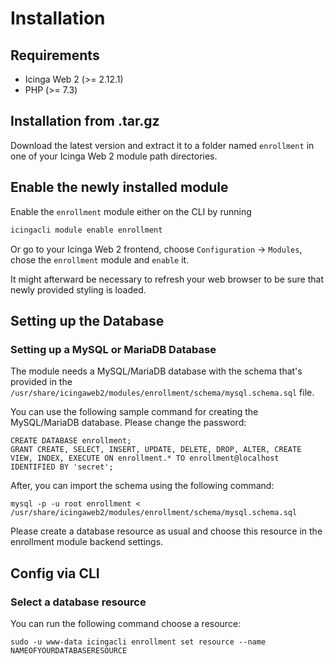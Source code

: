 # Installation <a id="module-enrollment-installation"></a>

## Requirements <a id="module-enrollment-installation-requirements"></a>

* Icinga Web 2 (&gt;= 2.12.1)
* PHP (&gt;= 7.3)


## Installation from .tar.gz <a id="module-enrollment-installation-manual"></a>

Download the latest version and extract it to a folder named `enrollment`
in one of your Icinga Web 2 module path directories.

## Enable the newly installed module <a id="module-enrollment-installation-enable"></a>

Enable the `enrollment` module either on the CLI by running

```sh
icingacli module enable enrollment
```

Or go to your Icinga Web 2 frontend, choose `Configuration` -&gt; `Modules`, chose the `enrollment` module and `enable` it.

It might afterward be necessary to refresh your web browser to be sure that
newly provided styling is loaded.

## Setting up the Database

### Setting up a MySQL or MariaDB Database

The module needs a MySQL/MariaDB database with the schema that's provided in the `/usr/share/icingaweb2/modules/enrollment/schema/mysql.schema.sql` file.

You can use the following sample command for creating the MySQL/MariaDB database. Please change the password:

```
CREATE DATABASE enrollment;
GRANT CREATE, SELECT, INSERT, UPDATE, DELETE, DROP, ALTER, CREATE VIEW, INDEX, EXECUTE ON enrollment.* TO enrollment@localhost IDENTIFIED BY 'secret';
```

After, you can import the schema using the following command:

```
mysql -p -u root enrollment < /usr/share/icingaweb2/modules/enrollment/schema/mysql.schema.sql
```

Please create a database resource as usual and choose this resource in the enrollment module backend settings.

## Config via CLI

### Select a database resource

You can run the following command choose a resource:

```
sudo -u www-data icingacli enrollment set resource --name NAMEOFYOURDATABASERESOURCE
```
